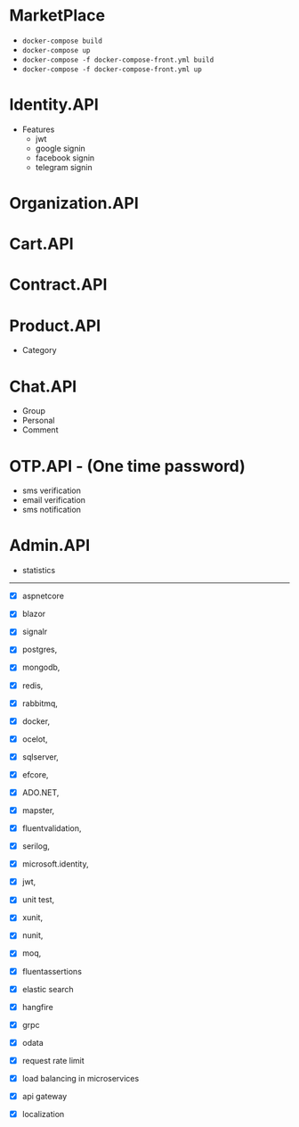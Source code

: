 
# MarketPlace
- `docker-compose build`
- `docker-compose up`
- `docker-compose -f docker-compose-front.yml build`
- `docker-compose -f docker-compose-front.yml up`


# Identity.API
   - Features
      - jwt
      - google signin
      - facebook signin
      - telegram signin

# Organization.API

# Cart.API

# Contract.API

# Product.API
 - Category

# Chat.API
 - Group
 - Personal
 - Comment

# OTP.API - (One time password)
 - sms verification
 - email verification
 - sms notification

# Admin.API
 - statistics

***

- [x] aspnetcore
- [x] blazor
- [x] signalr
- [x] postgres,
- [x] mongodb,
- [x] redis,
- [x] rabbitmq,
- [x] docker,
- [x] ocelot,
- [x] sqlserver,

- [x] efcore,
- [x] ADO.NET,
- [x] mapster,
- [x] fluentvalidation,
- [x] serilog,
- [x] microsoft.identity,
- [x] jwt,

- [x] unit test,
- [x] xunit,
- [x] nunit,
- [x] moq,
- [x] fluentassertions 

- [x] elastic search
- [x] hangfire
- [x] grpc
- [x] odata

- [x] request rate limit
- [x] load balancing in microservices 
- [x] api gateway

- [x] localization
